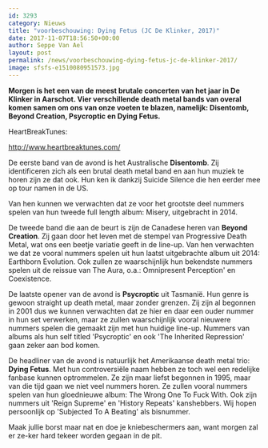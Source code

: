 ```yaml
---
id: 3293
category: Nieuws
title: "voorbeschouwing: Dying Fetus (JC De Klinker, 2017)"
date: 2017-11-07T18:56:50+00:00
author: Seppe Van Ael
layout: post
permalink: /news/voorbeschouwing-dying-fetus-jc-de-klinker-2017/
image: sfsfs-e1510080951573.jpg
---
```

**Morgen is het een van de meest brutale concerten van het jaar in De Klinker in Aarschot. Vier verschillende death metal bands van overal komen samen om ons van onze voeten te blazen, namelijk: Disentomb, Beyond Creation, Psycroptic en Dying Fetus.**

HeartBreakTunes:

http://www.heartbreaktunes.com/

De eerste band van de avond is het Australische **Disentomb**. Zij identificeren zich als een brutal death metal band en aan hun muziek te horen zijn ze dat ook. Hun ken ik dankzij Suicide Silence die hen eerder mee op tour namen in de US.

Van hen kunnen we verwachten dat ze voor het grootste deel nummers spelen van hun tweede full length album: Misery, uitgebracht in 2014.



De tweede band die aan de beurt is zijn de Canadese heren van **Beyond Creation**. Zij gaan door het leven met de stempel van Progressive Death Metal, wat ons een beetje variatie geeft in de line-up. Van hen verwachten we dat ze vooral nummers spelen uit hun laatst uitgebrachte album uit 2014: Earthborn Evolution. Ook zullen ze waarschijnlijk hun bekendste nummers spelen uit de reissue van The Aura, o.a.: Omnipresent Perception' en Coexistence.



De laatste opener van de avond is **Psycroptic** uit Tasmanië. Hun genre is gewoon straight up death metal, maar zonder grenzen. Zij zijn al begonnen in 2001 dus we kunnen verwachten dat ze hier en daar een ouder nummer in hun set verwerken, maar ze zullen waarschijnlijk vooral nieuwere nummers spelen die gemaakt zijn met hun huidige line-up. Nummers van albums als hun self titled 'Psycroptic' en ook 'The Inherited Repression' gaan zeker aan bod komen.



De headliner van de avond is natuurlijk het Amerikaanse death metal trio: **Dying Fetus**. Met hun controversiële naam hebben ze toch wel een redelijke fanbase kunnen optrommelen. Ze zijn maar liefst begonnen in 1995, maar van die tijd gaan we niet veel nummers horen. Ze zullen vooral nummers spelen van hun gloednieuwe album: The Wrong One To Fuck With. Ook zijn nummers uit 'Reign Supreme' en 'History Repeats' kanshebbers. Wij hopen persoonlijk op 'Subjected To A Beating' als bisnummer.



Maak jullie borst maar nat en doe je kniebeschermers aan, want morgen zal er ze-ker hard tekeer worden gegaan in de pit.